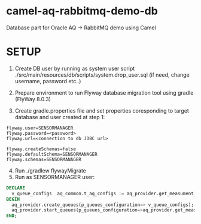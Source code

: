 # camel-aq-rabbitmq-demo-db

Database part for Oracle AQ -> RabbitMQ demo using Camel

# SETUP

1. Create DB user by running as system user script ./src/main/resources/db/scripts/system.drop_user.sql (if need, change username, password etc..)

2. Prepare environment to run Flyway database migration tool using gradle (FlyWay 8.0.3)

3. Create gradle.properties file and set properties coresponding to target database and user created at step 1:

```properties
flyway.user=SENSORMANAGER
flyway.password=<password>
flyway.url=<connection to db JDBC url>

flyway.createSchemas=false
flyway.defaultSchema=SENSORMANAGER
flyway.schemas=SENSORMANAGER

```

4. Run ./gradlew flywayMigrate
5. Run as SENSORMANAGER user:

```sql
DECLARE
  v_queue_configs  aq_common.t_aq_configs := aq_provider.get_measument_aq_configs();
BEGIN
  aq_provider.create_queues(p_queues_configuration=> v_queue_configs);
  aq_provider.start_queues(p_queues_configuration=>aq_provider.get_measument_aq_configs());
END;

```
